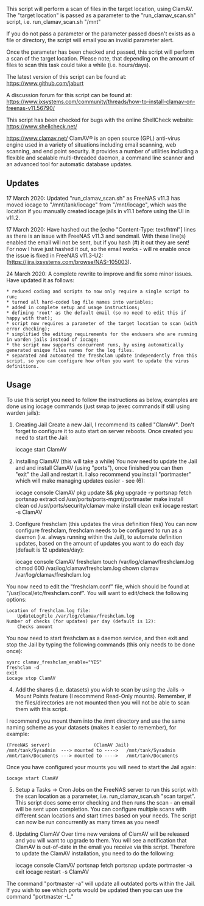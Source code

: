 This script will perform a scan of files in the target location, using ClamAV.
The "target location" is passed as a parameter to the "run_clamav_scan.sh" script,
i.e. run_clamav_scan.sh "/mnt"

If you do not pass a parameter or the parameter passed doesn't exists as a file
or directory, the script will email you an invalid parameter alert.

Once the parameter has been checked and passed, this script will perform a scan
of the target location.  Please note, that depending on the amount of files to
scan this task could take a while (i.e. hours/days).

The latest version of this script can be found at:
	https://www.github.com/jaburt

A discussion forum for this script can be found at:
	https://www.ixsystems.com/community/threads/how-to-install-clamav-on-freenas-v11.56790/

This script has been checked for bugs with the online ShellCheck website:
https://www.shellcheck.net/

https://www.clamav.net/
ClamAV® is an open source (GPL) anti-virus engine used in a variety of situations
including email scanning, web scanning, and end point security. It provides a number
of utilities including a flexible and scalable multi-threaded daemon, a command line
scanner and an advanced tool for automatic database updates.

Updates
-------
17 March 2020: Updated "run_clamav_scan.sh" as FreeNAS v11.3 has moved iocage to
"/mnt/tank/iocage" from "/mnt/iocage", which was the location if you manually created
iocage jails in v11.1 before using the UI in v11.2.

17 March 2020: Have hashed out the [echo "Content-Type: text/html"] lines as there
is an issue with FreeNAS v11.3 and sendmail.  With these line(s) enabled the email
will not be sent, but if you hash (#) it out they are sent! For now I have just hashed
it out, so the email works - will re enable once the issue is fixed in FreeNAS v11.3-U2:
(https://jira.ixsystems.com/browse/NAS-105003).

24 March 2020: A complete rewrite to improve and fix some minor issues.
Have updated it as follows:

	* reduced coding and scripts to now only require a single script to run;
	* turned all hard-coded log file names into variables;
	* added in complete setup and usage instructions;
	* defining 'root' as the default email (so no need to edit this if happy with that);
	* script now requires a parameter of the target location to scan (with error checking);
	* simplified the editing requirements for the endusers who are running in warden jails instead of iocage;
	* the script now supports concurrent runs, by using automatically generated unique files names for the log files.
	* separated and automated the freshclam update independently from this script, so you can configure how often you want to update the virus definitions.

Usage
-----
To use this script you need to follow the instructions as below, examples are done
using iocage commands (just swap to jexec commands if still using warden jails):

1) Creating Jail
 Create a new Jail, I recommend its called "ClamAV".  Don't forget to configure
 it to auto start on server reboots.  Once created you need to start the Jail:

	iocage start ClamAV

2) Installing ClamAV (this will take a while)
 You now need to update the Jail and and install ClamAV (using "ports"), once
 finished you can then "exit" the Jail and restart it.  I also recommend you
 install "portmaster" which will make managing updates easier - see (6):

	iocage console ClamAV
	pkg update && pkg upgrade -y
	portsnap fetch
	portsnap extract
	cd /usr/ports/ports-mgmt/portmaster
	make install clean
	cd /usr/ports/security/clamav
	make install clean
	exit
	iocage restart -s ClamAV

3) Configure freshclam (this updates the virus definition files)
 You can now configure freshclam, freshclam needs to be configured to run as
 a daemon (i.e. always running within the Jail), to automate definition updates,
 based on the amount of updates you want to do each day (default is 12 updates/day):

 	iocage console ClamAV
 	freshclam
	touch /var/log/clamav/freshclam.log
	chmod 600 /var/log/clamav/freshclam.log
	chown clamav /var/log/clamav/freshclam.log

 You now need to edit the "freshclam.conf" file, which should be found at
 "/usr/local/etc/freshclam.conf".  You will want to edit/check the following
 options:

	Location of freshclam.log file:
 		UpdateLogFile /var/log/clamav/freshclam.log
	Number of checks (for updates) per day (default is 12):
		Checks amount

You now need to start freshclam as a daemon service, and then exit and stop
the Jail by typing the following commands (this only needs to be done once):

	sysrc clamav_freshclam_enable="YES"
	freshclam -d
	exit
	iocage stop ClamAV

4) Add the shares (i.e. datasets) you wish to scan by using the Jails -> Mount Points
 feature (I recommend Read-Only mounts).  Remember, if the files/directories are not
 mounted then you will not be able to scan them with this script.

 I recommend you mount them into the /mnt directory and use the same naming scheme
 as your datasets (makes it easier to remember), for example:

 	(FreeNAS server)				(ClamAV Jail)
 	/mnt/tank/Sysadmin	---> mounted to ---->	/mnt/tank/Sysadmin
 	/mnt/tank/Documents	---> mounted to ---->	/mnt/tank/Documents

Once you have configured your mounts you will need to start the Jail again:

	iocage start ClamAV

5) Setup a Tasks -> Cron Jobs on the FreeNAS server to run this script with the
 scan location as a parameter,  i.e. run_clamav_scan.sh "scan target".  This
 script does some error checking and then runs the scan - an email will be sent
 upon completion.  You can configure multiple scans with different scan locations
 and start times based on your needs.  The script can now be run concurrently as
 many times as you need!

6) Updating ClamAV
 Over time new versions of ClamAV will be released and you will want to upgrade
 to them. You will see a notification that ClamAV is out-of-date in the email
 you receive via this script.  Therefore to update the ClamAV installation, you
 need to do the following:

	iocage console ClamAV
	portsnap fetch
	portsnap update
	portmaster -a
	exit
	iocage restart -s ClamAV

 The command "portmaster -a" will update all outdated ports within the Jail. If
 you wish to see which ports would be updated then you can use the command
 "portmaster -L."
